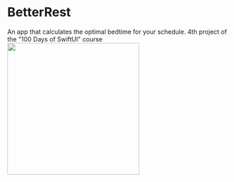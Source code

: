 # BetterRest
An app that calculates the optimal bedtime for your schedule. 4th project of the "100 Days of SwiftUI" course
<img src="https://user-images.githubusercontent.com/94328140/212667058-28d15136-788a-4c33-b42a-b223253b56ae.png" width=300pt />
